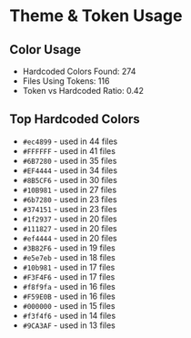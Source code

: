 # Theme & Token Usage

## Color Usage
- Hardcoded Colors Found: 274
- Files Using Tokens: 116
- Token vs Hardcoded Ratio: 0.42

## Top Hardcoded Colors

- `#ec4899` - used in 44 files
- `#FFFFFF` - used in 41 files
- `#6B7280` - used in 35 files
- `#EF4444` - used in 34 files
- `#8B5CF6` - used in 30 files
- `#10B981` - used in 27 files
- `#6b7280` - used in 23 files
- `#374151` - used in 23 files
- `#1f2937` - used in 20 files
- `#111827` - used in 20 files
- `#ef4444` - used in 20 files
- `#3B82F6` - used in 19 files
- `#e5e7eb` - used in 18 files
- `#10b981` - used in 17 files
- `#F3F4F6` - used in 17 files
- `#f8f9fa` - used in 16 files
- `#F59E0B` - used in 16 files
- `#000000` - used in 15 files
- `#f3f4f6` - used in 14 files
- `#9CA3AF` - used in 13 files
